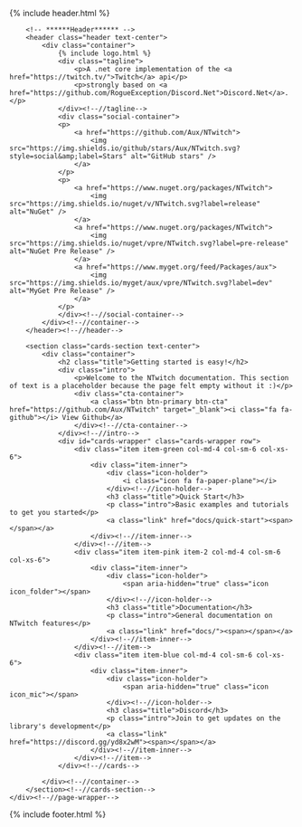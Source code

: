 {% include header.html %}
<body class="landing-page">
    <div class="page-wrapper">
        
        <!-- ******Header****** -->
        <header class="header text-center">
            <div class="container">
				{% include logo.html %}
                <div class="tagline">
                    <p>A .net core implementation of the <a href="https://twitch.tv/">Twitch</a> api</p>
                    <p>strongly based on <a href="https://github.com/RogueException/Discord.Net">Discord.Net</a>.</p>
                </div><!--//tagline-->
                <div class="social-container">
				<p>
					<a href="https://github.com/Aux/NTwitch">
						<img src="https://img.shields.io/github/stars/Aux/NTwitch.svg?style=social&amp;label=Stars" alt="GitHub stars" />
					</a> 
				</p>
				<p>
					<a href="https://www.nuget.org/packages/NTwitch">
						<img src="https://img.shields.io/nuget/v/NTwitch.svg?label=release" alt="NuGet" />
					</a> 
					<a href="https://www.nuget.org/packages/NTwitch">
						<img src="https://img.shields.io/nuget/vpre/NTwitch.svg?label=pre-release" alt="NuGet Pre Release" />
					</a> 
					<a href="https://www.myget.org/feed/Packages/aux">
						<img src="https://img.shields.io/myget/aux/vpre/NTwitch.svg?label=dev" alt="MyGet Pre Release" />
					</a>
				</p>
                </div><!--//social-container-->
            </div><!--//container-->
        </header><!--//header-->
        
        <section class="cards-section text-center">
            <div class="container">
                <h2 class="title">Getting started is easy!</h2>
                <div class="intro">
					<p>Welcome to the NTwitch documentation. This section of text is a placeholder because the page felt empty without it :)</p>
                    <div class="cta-container">
                        <a class="btn btn-primary btn-cta" href="https://github.com/Aux/NTwitch" target="_blank"><i class="fa fa-github"></i> View Github</a>
                    </div><!--//cta-container-->
                </div><!--//intro-->
                <div id="cards-wrapper" class="cards-wrapper row">
                    <div class="item item-green col-md-4 col-sm-6 col-xs-6">
                        <div class="item-inner">
                            <div class="icon-holder">
                                <i class="icon fa fa-paper-plane"></i>
                            </div><!--//icon-holder-->
                            <h3 class="title">Quick Start</h3>
                            <p class="intro">Basic examples and tutorials to get you started</p>
                            <a class="link" href="docs/quick-start"><span></span></a>
                        </div><!--//item-inner-->
                    </div><!--//item-->
                    <div class="item item-pink item-2 col-md-4 col-sm-6 col-xs-6">
                        <div class="item-inner">
                            <div class="icon-holder">
                                <span aria-hidden="true" class="icon icon_folder"></span>
                            </div><!--//icon-holder-->
                            <h3 class="title">Documentation</h3>
                            <p class="intro">General documentation on NTwitch features</p>
                            <a class="link" href="docs/"><span></span></a>
                        </div><!--//item-inner-->
                    </div><!--//item-->
                    <div class="item item-blue col-md-4 col-sm-6 col-xs-6">
                        <div class="item-inner">
                            <div class="icon-holder">
                                <span aria-hidden="true" class="icon icon_mic"></span>
                            </div><!--//icon-holder-->
                            <h3 class="title">Discord</h3>
                            <p class="intro">Join to get updates on the library's development</p>
                            <a class="link" href="https://discord.gg/yd8x2wM"><span></span></a>
                        </div><!--//item-inner-->
                    </div><!--//item-->
                </div><!--//cards-->
                
            </div><!--//container-->
        </section><!--//cards-section-->
    </div><!--//page-wrapper-->
{% include footer.html %}
